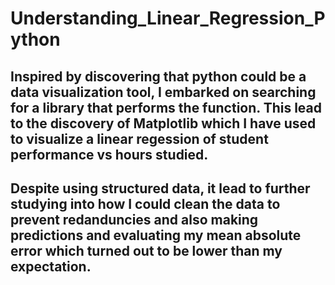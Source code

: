 # Understanding_Linear_Regression_Python
## Inspired by discovering that python could be a data visualization tool, I embarked on searching for a library that performs the function. This lead to the discovery of Matplotlib which I have used to visualize a linear regession of student performance vs hours studied. 
## Despite using structured data, it lead to further studying into how I could clean the data to prevent redanduncies and also making predictions and evaluating my mean absolute error which turned out to be lower than my expectation.
